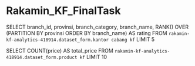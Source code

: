 # Rakamin_KF_FinalTask
SELECT 
  branch_id, 
  provinsi, 
  branch_category, 
  branch_name, 
  RANK() OVER (PARTITION BY provinsi ORDER BY branch_name) AS rating
FROM `rakamin-kf-analytics-418914.dataset_form.kantor cabang kf` 
LIMIT 5


SELECT COUNT(price) AS total_price
FROM `rakamin-kf-analytics-418914.dataset_form.product kf` 
LIMIT 10
